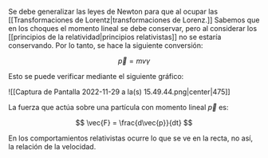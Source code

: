 
Se debe generalizar las leyes de Newton para que al ocupar las [[Transformaciones de Lorentz|transformaciones de Lorenz.]] Sabemos que en los choques el momento lineal se debe conservar, pero al considerar los [[principios de la relatividad|principios relativistas]] no se estaría conservando. Por lo tanto, se hace la siguiente conversión: 

$$ \vec{p} = mv\gamma $$

Esto se puede verificar mediante el siguiente gráfico: 

![[Captura de Pantalla 2022-11-29 a la(s) 15.49.44.png|center|475]]

La fuerza que actúa sobre una partícula con momento lineal $\vec{p}$ es: 

$$ \vec{F} = \frac{d\vec{p}}{dt}  $$

En los comportamientos relativistas ocurre lo que se ve en la recta, no así, la relación de la velocidad. 